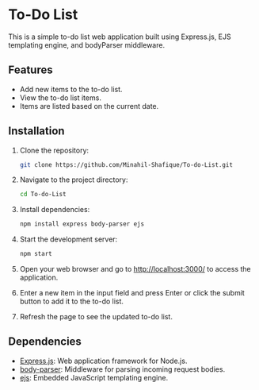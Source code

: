 # To-Do List

This is a simple to-do list web application built using Express.js, EJS templating engine, and bodyParser middleware.

## Features

- Add new items to the to-do list.
- View the to-do list items.
- Items are listed based on the current date.

## Installation

1. Clone the repository:

   ```bash
   git clone https://github.com/Minahil-Shafique/To-do-List.git

2. Navigate to the project directory:

   ```bash
   cd To-do-List

2. Install dependencies:

   ```bash
   npm install express body-parser ejs

2. Start the development server:

   ```bash
   npm start

2. Open your web browser and go to [http://localhost:3000/](http://localhost:3000/) to access the application.

3. Enter a new item in the input field and press Enter or click the submit button to add it to the to-do list.

4. Refresh the page to see the updated to-do list.

## Dependencies

- [Express.js](https://expressjs.com/): Web application framework for Node.js.
- [body-parser](https://www.npmjs.com/package/body-parser): Middleware for parsing incoming request bodies.
- [ejs](https://ejs.co/): Embedded JavaScript templating engine.


